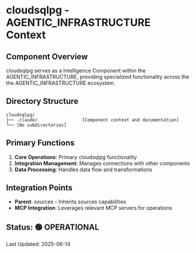 # cloudsqlpg - AGENTIC_INFRASTRUCTURE Context

## Component Overview

cloudsqlpg serves as a Intelligence Component within the AGENTIC_INFRASTRUCTURE, providing specialized functionality across the the AGENTIC_INFRASTRUCTURE ecosystem.

## Directory Structure

```
cloudsqlpg/
├── .claude/                 [Component context and documentation]
└── [No subdirectories]
```

## Primary Functions

1. **Core Operations**: Primary cloudsqlpg functionality
2. **Integration Management**: Manages connections with other components
3. **Data Processing**: Handles data flow and transformations

## Integration Points

- **Parent**: sources - Inherits sources capabilities
- **MCP Integration**: Leverages relevant MCP servers for operations
  
## Status: 🟢 OPERATIONAL

Last Updated: 2025-06-14
